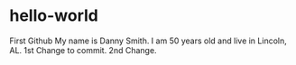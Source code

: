 # hello-world
First Github
My name is Danny Smith. I am 50 years old and live in Lincoln, AL.
1st Change to commit.
2nd Change.

